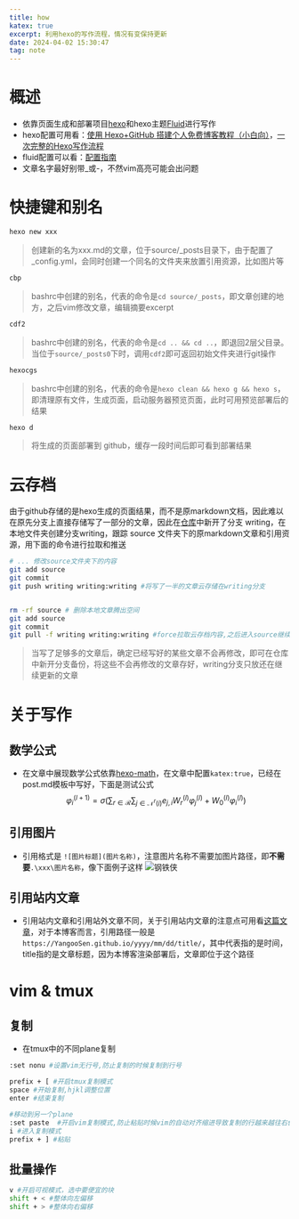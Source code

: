 ```yaml
---
title: how
katex: true
excerpt: 利用hexo的写作流程，情况有变保持更新
date: 2024-04-02 15:30:47
tag: note
---
```



# 概述
- 依靠页面生成和部署项目[hexo](https://github.com/hexojs/hexo)和hexo主题[Fluid](https://github.com/fluid-dev/hexo-theme-fluid)进行写作
- hexo配置可用看：[使用 Hexo+GitHub 搭建个人免费博客教程（小白向）](https://zhuanlan.zhihu.com/p/60578464)，[一次完整的Hexo写作流程](https://fuguigui.github.io/hexo2/)
- fluid配置可以看：[配置指南](https://hexo.fluid-dev.com/docs/guide/)
- 文章名字最好别带_或-，不然vim高亮可能会出问题
# 快捷键和别名
```sh
hexo new xxx
```
> 创建新的名为xxx.md的文章，位于source/_posts目录下，由于配置了_config.yml，会同时创建一个同名的文件夹来放置引用资源，比如图片等

```sh
cbp
```
> bashrc中创建的别名，代表的命令是`cd source/_posts`，即文章创建的地方，之后vim修改文章，编辑摘要excerpt
```sh
cdf2
```
> bashrc中创建的别名，代表的命令是`cd .. && cd ..`，即退回2层父目录。当位于`source/_posts0`下时，调用`cdf2`即可返回初始文件夹进行git操作

```sh
hexocgs
```
> bashrc中创建的别名，代表的命令是`hexo clean && hexo g && hexo s`，即清理原有文件，生成页面，启动服务器预览页面，此时可用预览部署后的结果

```sh
hexo d
```
> 将生成的页面部署到 github，缓存一段时间后即可看到部署结果


# 云存档

由于github存储的是hexo生成的页面结果，而不是原markdown文档，因此难以在原先分支上直接存储写了一部分的文章，因此在[仓库](https://github.com/YangooSen/YangooSen.github.io/tree/writing)中新开了分支 writing，在本地文件夹创建分支writing，跟踪 source 文件夹下的原markdown文章和引用资源，用下面的命令进行拉取和推送
```sh
# ... 修改source文件夹下的内容
git add source
git commit
git push writing writing:writing #将写了一半的文章云存储在writing分支


rm -rf source # 删除本地文章腾出空间
git add source
git commit
git pull -f writing writing:writing #force拉取云存档内容,之后进入source继续写作
```
> 当写了足够多的文章后，确定已经写好的某些文章不会再修改，即可在仓库中新开分支备份，将这些不会再修改的文章存好，writing分支只放还在继续更新的文章

# 关于写作
## 数学公式
- 在文章中展现数学公式依靠[hexo-math](https://github.com/hexojs/hexo-math)，在文章中配置`katex:true`，已经在post.md模板中写好，下面是测试公式
$$
\varphi_i^{(l+1)} = \sigma(\sum_{r\in\mathcal{R}}
\sum_{j\in\mathcal{N}^r(i)}e_{j,i}W_r^{(l)}\varphi_j^{(l)}+W_0^{(l)}\varphi_i^{(l)})
$$

## 引用图片
- 引用格式是 `![图片标题](图片名称)`，注意图片名称不需要加图片路径，即**不需要**`.\xxx\图片名称`，像下面例子这样
![钢铁侠](broken.jpg)

## 引用站内文章
- 引用站内文章和引用站外文章不同，关于引用站内文章的注意点可用看[这篇文章]((https://fuguigui.github.io/hexo2/))，对于本博客而言，引用路径一般是`https://YangooSen.github.io/yyyy/mm/dd/title/`，其中代表指的是时间，title指的是文章标题，因为本博客渲染部署后，文章即位于这个路径



# vim & tmux

## 复制

- 在tmux中的不同plane复制
```bash
:set nonu #设置vim无行号,防止复制的时候复制到行号

prefix + [ #开启tmux复制模式
space #开始复制,hjkl调整位置
enter #结束复制

#移动到另一个plane
:set paste  #开启vim复制模式,防止粘贴时候vim的自动对齐缩进导致复制的行越来越往右偏移
i #进入复制模式
prefix + ] #粘贴


```


## 批量操作
```bash
v #开启可视模式，选中要便宜的块
shift + < #整体向左偏移
shift + > #整体向右偏移


```














